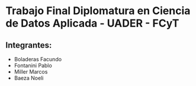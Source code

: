# Trabajo Final Diplomatura en Ciencia de Datos Aplicada - UADER - FCyT

## Integrantes:
* Boladeras Facundo
* Fontanini Pablo
* Miller Marcos
* Baeza Noeli
